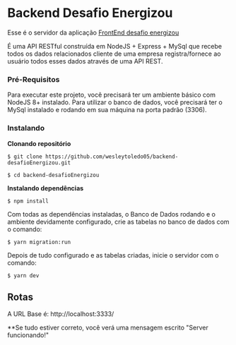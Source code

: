 # Backend Desafio Energizou

Esse é o servidor da aplicação [FrontEnd desafio energizou](https://github.com/wesleytoledo05/frontend-desafioEnergizou)

É uma API RESTful construída em NodeJS + Express + MySql que recebe todos os dados relacionados cliente de uma empresa registra/fornece ao usuário todos esses dados através de uma API REST.

### Pré-Requisitos

Para executar este projeto, você precisará ter um ambiente básico com NodeJS 8+ instalado. Para utilizar o banco de dados, você precisará ter o MySql instalado e rodando em sua máquina na porta padrão (3306).

### Instalando 

**Clonando repositório**

```
$ git clone https://github.com/wesleytoledo05/backend-desafioEnergizou.git

$ cd backend-desafioEnergizou
```

**Instalando dependências**

```
$ npm install
```

Com todas as dependências instaladas, o Banco de Dados rodando e o ambiente devidamente configurado, crie as tabelas no banco de dados com o comando:

```
$ yarn migration:run
```
Depois de tudo configurado e as tabelas criadas, inicie o servidor com o comando:

```
$ yarn dev
```

## Rotas

A URL Base é: http://localhost:3333/

**Se tudo estiver correto, você verá uma mensagem escrito "Server funcionando!"


